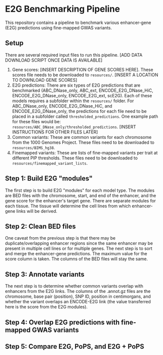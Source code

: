 # E2G Benchmarking Pipeline

This repository contains a pipeline to benchmark various enhancer-gene (E2G) predictions using fine-mapped GWAS variants.

## Setup

There are several required input files to run this pipeline. [ADD DATA DOWNLOAD SCRIPT ONCE DATA IS AVAILABLE]

1. Gene scores: [INSERT DESCRIPTION OF GENE SCORES HERE]. These scores file needs to be downloaded to `resources/`. [INSERT A LOCATION TO DOWNLOAD GENE SCORES]
2. E2G predictions: There are six types of E2G predictions that are benchmarked (ABC_DNase_only, ABC_ext, ENCODE_E2G_DNase_HiC, ENCODE_E2G_DNase_only, ENCODE_E2G_ext, scE2G). Each of these models requires a subfolder within the `resources/` folder. For ABC_DNase_only, ENCODE_E2G_DNase_HiC, and ENCODE_E2G_DNase_only, the predictions for each file need to be placed in a subfolder called `thresholded_predictions`. One example path for these files would be: `resources/ABC_DNase_only/thresholded_predictions`. [INSERT INSTRUCTIONS FOR OTHER FILES LATER]
3. Common variants: These are common variants for each chromosome from the 1000 Genomes Project. These files need to be downloaded to `resources/BIMS_hg38`.
4. Finemapped variants: These are lists of fine-mapped variants per trait at different PIP thresholds. These files need to be downloaded to `resources/finemapped_variant_lists`.

## Step 1: Build E2G "modules"

The first step is to build E2G "modules" for each model type. The modules are BED files with the chromosome, start, and end of the enhancer, and the gene score for the enhancer's target gene. There are separate modules for each tissue. The tissue will determine the cell lines from which enhancer-gene links will be derived. 

## Step 2: Clean BED files

One caveat from the previous step is that there may be duplicate/overlapping enhancer regions since the same enhancer may be present in multiple cell lines or for multiple genes. The next step is to sort and merge the enhancer-gene predictions. The maximum value for the score column is taken. The columns of the BED files will stay the same.

## Step 3: Annotate variants

The next step is to determine whether common variants overlap with enhancers from the E2G links. The columns of the .annot.gz files are the chromosome, base pair (position), SNP ID, position in centimorgans, and whether the variant overlaps an ENCODE-E2G link (the value transferred here is the score from the E2G modules).

## Step 4: Overlap E2G predictions with fine-mapped GWAS variants

## Step 5: Compare E2G, PoPS, and E2G + PoPS

